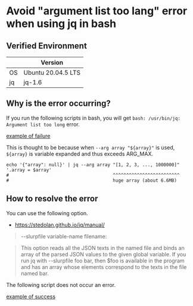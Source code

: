 # Avoid "argument list too lang" error when using jq in bash

## Verified Environment

|   | Version |
| ----- | --- |
| OS  | Ubuntu 20.04.5 LTS |
| jq  | jq-1.6 |

## Why is the error occurring?

If you run the following scripts in bash, you will get `bash: /usr/bin/jq: Argument list too long` error.

<!-- include lang="bash" -->
[example of failure](./error.sh)
<!-- end -->


This is thought to be because when `--arg array "${array}"` is used, `${array}` is variable expanded and thus exceeds ARG_MAX.

```console
echo '{"array": null}' | jq --arg array "[1, 2, 3, ..., 1000000]" '.array = $array'
#                                       ^^^^^^^^^^^^^^^^^^^^^^^^^
#                                       huge array (about 6.6MB)
```

## How to resolve the error

You can use the following option.

- https://stedolan.github.io/jq/manual/

> --slurpfile variable-name filename:

> This option reads all the JSON texts in the named file and binds an array of the parsed JSON values to the given global variable. If you run jq with --slurpfile foo bar, then $foo is available in the program and has an array whose elements correspond to the texts in the file named bar.

The following script does not occur an error.

<!-- include lang="bash" -->
[example of success](./success.sh)
<!-- end -->
